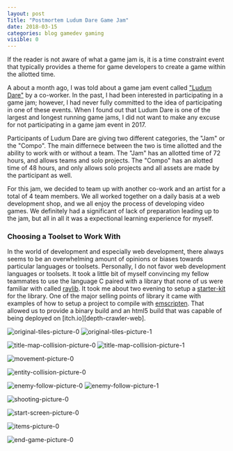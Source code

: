 ```yaml
---
layout: post
Title: "Postmortem Ludum Dare Game Jam"
date: 2018-03-15
categories: blog gamedev gaming
visible: 0
---
```

If the reader is not aware of what a game jam is, it is a time constraint event that typically provides a theme for game developers to create a game within the allotted time.

A about a month ago, I was told about a game jam event called ["Ludum Dare"][ld-jam] by a co-worker. In the past, I had been
interested in participating in a game jam; however, I had never fully committed to the idea of participating in one of these
events. When I found out that Ludum Dare is one of the largest and longest running game jams, I did not want to make any excuse for not participating in a game jam event in 2017. 

Participants of Ludum Dare are giving two different categories, the "Jam" or the "Compo". The main differnece between the two
is time allotted and the ability to work with or without a team. The "Jam" has an allotted time of 72 hours, and allows teams
and solo projects. The "Compo" has an alotted time of 48 hours, and only allows solo projects and all assets are made by the
participant as well. 

For this jam, we decided to team up with another co-work and an artist for a total of 4 team members. We all worked together on 
a daily basis at a web development shop, and we all enjoy the process of developing video games. We definitely had a significant
of lack of preparation leading up to the jam, but all in all it was a expectional learning experience for myself.

### Choosing a Toolset to Work With
In the world of development and especially web development, there always seems to be an overwhelming amount of opinions or
biases towards particular languages or toolsets. Personally, I do not favor web development languages or toolsets. It took a
little bit of myself convincing my fellow teammates to use the language C paired with a library that none of us were familiar
with called [raylib][raylib-web]. It took me about two evening to setup a [starter-kit][raylib-starter-kit] for the library.
One of the major selling points of library it came with examples of how to setup a project to compile with
[emscripten][emscripten-compiler]. That allowed us to provide a binary build and an html5 build that was capable of being
deployed on [itch.io][depth-crawler-web].

![original-tiles-picture-0][original-tiles-0]
![original-tiles-picture-1][original-tiles-1]

![title-map-collision-picture-0][tile-map-collision-0]
![title-map-collision-picture-1][tile-map-collision-1]

![movement-picture-0][movement-0]

![entity-collision-picture-0][entity-collision-0]

![enemy-follow-picture-0][enemy-follow-0]
![enemy-follow-picture-1][enemy-follow-1]

![shooting-picture-0][shooting-0]

![start-screen-picture-0][start-screen]

![items-picture-0][items-0]

![end-game-picture-0][end-game]

[original-tiles-0]: 		http://i1055.photobucket.com/albums/s515/nkanedevn/original-tile_zpspxkhw4wm.png
[original-tiles-1]:		http://i1055.photobucket.com/albums/s515/nkanedevn/original-tile-map-1_zpskuusbsdr.png
[tile-map-collision-0]: 	http://i1055.photobucket.com/albums/s515/nkanedevn/collision-detection-0_zpsiqawp5ha.png
[tile-map-collision-1]:         http://i1055.photobucket.com/albums/s515/nkanedevn/collision-detection-1_zpsbpcrwl2t.png
[movement-0]:  			http://i1055.photobucket.com/albums/s515/nkanedevn/collision-detection_zps8zibtv7h.gif
[entity-collision-0]: 		http://i1055.photobucket.com/albums/s515/nkanedevn/enemy-collision_zpsyfy1ib12.png
[enemy-follow-0]: 		http://i1055.photobucket.com/albums/s515/nkanedevn/enemy-follow_zpspadiz6dq.gif
[enemy-follow-1]:		http://i1055.photobucket.com/albums/s515/nkanedevn/enemy-follow-and-random-state_zps4fhysakr.gif
[shooting-0]:			http://i1055.photobucket.com/albums/s515/nkanedevn/shooting-temp_zpsnshot0tq.gif
[start-screen]:			http://i1055.photobucket.com/albums/s515/nkanedevn/start_zpsqvly4lhd.gif
[items-0]:  			http://i1055.photobucket.com/albums/s515/nkanedevn/items_zps6r3ndnpv.gif
[end-game]:			http://i1055.photobucket.com/albums/s515/nkanedevn/depth-crawler_zpsuc3vf3hb.gif
[emscripten-compiler]: 		http://kripken.github.io/emscripten-site/
[ld-jam]:			https://ldjam.com/
[raylib-web]:			http://www.raylib.com/
[raylib-starter-kit]:		https://github.com/Hidden-Pixel/raylib-starter-kit
[depth-cralwer-web]:		https://nkanedev.itch.io/depth-crawler
